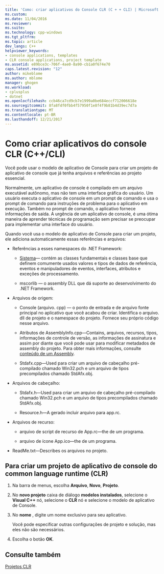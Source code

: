 ```yaml
---
title: 'Como: criar aplicativos do Console CLR (C + + CLI) | Microsoft Docs'
ms.custom: 
ms.date: 11/04/2016
ms.reviewer: 
ms.suite: 
ms.technology: cpp-windows
ms.tgt_pltfrm: 
ms.topic: article
dev_langs: C++
helpviewer_keywords:
- console applications, templates
- CLR console applications, project template
ms.assetid: e89bce3c-706f-4ae0-8a90-cb1a0f674e70
caps.latest.revision: "12"
author: mikeblome
ms.author: mblome
manager: ghogen
ms.workload:
- cplusplus
- dotnet
ms.openlocfilehash: ccb46ca7cd9cb7e1999a0be684eccf712006618e
ms.sourcegitcommit: 8fa8fdf0fbb4f57950f1e8f4f9b81b4d39ec7d7a
ms.translationtype: MT
ms.contentlocale: pt-BR
ms.lasthandoff: 12/21/2017
---
```

# <a name="how-to-create-clr-console-applications-ccli"></a>Como criar aplicativos do console CLR (C++/CLI)
Você pode usar o modelo de aplicativo de Console para criar um projeto de aplicativo de console que já tenha arquivos e referências ao projeto essencial.  
  
 Normalmente, um aplicativo de console é compilado em um arquivo executável autônomo, mas não tem uma interface gráfica do usuário. Um usuário executa o aplicativo de console em um prompt de comando e usa o prompt de comando para instruções de problema para o aplicativo em execução. Também no prompt de comando, o aplicativo fornece informações de saída. A urgência de um aplicativo de console, é uma ótima maneira de aprender técnicas de programação sem precisar se preocupar para implementar uma interface do usuário.  
  
 Quando você usa o modelo de aplicativo de Console para criar um projeto, ele adiciona automaticamente essas referências e arquivos:  
  
-   Referências a esses namespaces do .NET Framework:  
  
    -   [Sistema](https://msdn.microsoft.com/en-us/library/system.appdomainmanager.appdomainmanager.aspx)— contém as classes fundamentais e classes base que definem comumente usados valores e tipos de dados de referência, eventos e manipuladores de eventos, interfaces, atributos e exceções de processamento.  
  
    -   mscorlib — o assembly DLL que dá suporte ao desenvolvimento do .NET Framework.  
  
-   Arquivos de origem:  
  
    -   Console (arquivo. cpp) — o ponto de entrada e de arquivo fonte principal no aplicativo que você acabou de criar. Identifica o arquivo. dll de projeto e o namespace do projeto. Fornece seu próprio código nesse arquivo.  
  
    -   Atributos de AssemblyInfo.cpp—Contains, arquivos, recursos, tipos, informações de controle de versão, as informações de assinatura e assim por diante que você pode usar para modificar metadados de assembly do projeto. Para obter mais informações, consulte [conteúdo de um Assembly](/dotnet/framework/app-domains/assembly-contents).  
  
    -   Stdafx.cpp—Used para criar um arquivo de cabeçalho pré-compilado chamado Win32.pch e um arquivo de tipos precompilados chamado StdAfx.obj.  
  
-   Arquivos de cabeçalho:  
  
    -   Stdafx.h—Used para criar um arquivo de cabeçalho pré-compilado chamado Win32.pch e um arquivo de tipos precompilados chamado StdAfx.obj.  
  
    -   Resource.h—A gerado incluir arquivo para app.rc.  
  
-   Arquivos de recurso:  
  
    -   arquivo de script de recurso de App.rc—the de um programa.  
  
    -   arquivo de ícone App.ico—the de um programa.  
  
-   ReadMe.txt—Describes os arquivos no projeto.  
  
## <a name="to-create-a-common-language-runtime-clr-console-app-project"></a>Para criar um projeto de aplicativo de console do common language runtime (CLR)  
  
1.  Na barra de menus, escolha **Arquivo**, **Novo**, **Projeto**.  
  
2.  No **novo projeto** caixa de diálogo **modelos instalados**, selecione o **Visual C++** nó, selecione o **CLR** nó e selecione o modelo de aplicativo de Console.  
  
3.  No **nome** , digite um nome exclusivo para seu aplicativo.  
  
     Você pode especificar outras configurações de projeto e solução, mas eles não são necessários.  
  
4.  Escolha o botão **OK**.  
  
## <a name="see-also"></a>Consulte também  
 [Projetos CLR](../ide/files-created-for-clr-projects.md)   


